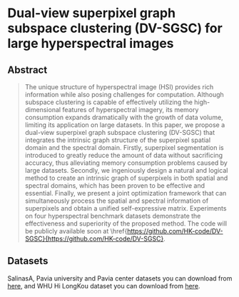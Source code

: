 # Dual-view superpixel graph subspace clustering (DV-SGSC) for large hyperspectral images
## Abstract
> The unique structure of hyperspectral image (HSI) provides rich information while also posing challenges for computation. Although subspace clustering is capable of effectively utilizing the high-dimensional features of hyperspectral imagery, its memory consumption expands dramatically with the growth of data volume, limiting its application on large datasets. In this paper, we propose a dual-view superpixel graph subspace clustering (DV-SGSC) that integrates the intrinsic graph structure of the superpixel spatial domain and the spectral domain. Firstly, superpixel segmentation is introduced to greatly reduce the amount of data without sacrificing accuracy, thus alleviating memory consumption problems caused by large datasets. Secondly, we ingeniously design a natural and logical method to create an intrinsic graph of superpixels in both spatial and spectral domains, which has been proven to be effective and essential. Finally, we present a joint optimization framework that can simultaneously process the spatial and spectral information of superpixels and obtain a unified self-expressive matrix. Experiments on four hyperspectral benchmark datasets demonstrate the effectiveness and superiority of the proposed method. The code will be publicly available soon at \href{https://github.com/HK-code/DV-SGSC}{https://github.com/HK-code/DV-SGSC}.
## Datasets
SalinasA, Pavia university and Pavia center datasets you can download from [here](https://www.ehu.eus/ccwintco/index.php?title=Hyperspectral_Remote_Sensing_Scenes#Pavia_Centre_and_University), and WHU Hi LongKou dataset you can download from [here]([https://hyperspectral.ee.uh.edu/?page_id=459](http://rsidea.whu.edu.cn/resource_WHUHi_sharing.htm)http://rsidea.whu.edu.cn/resource_WHUHi_sharing.htm).
